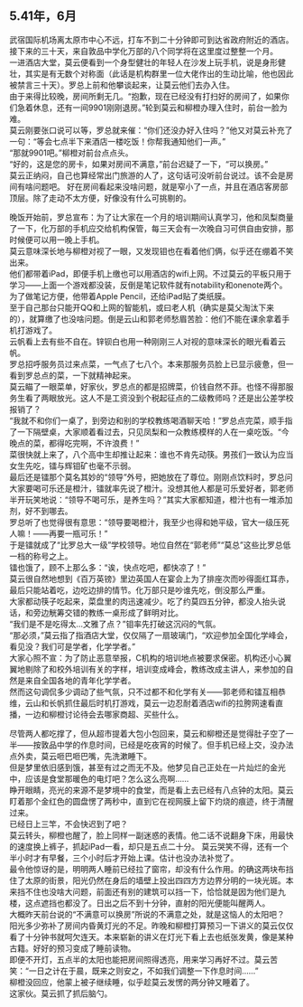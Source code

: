 ## **5.41年，6月**  
  武宿国际机场离太原市中心不远，打车不到二十分钟即可到达省政府附近的酒店。  
  接下来的三十天，来自敦品中学化万部的八个同学将在这里度过整整一个月。  
  一进酒店大堂，莫云便看到一个身型健壮的年轻人在沙发上玩手机，说是身形健壮，其实是有无数个对称面（此话是机构群里一位大佬作出的生动比喻，他也因此被禁言三十天）。罗总上前和他攀谈起来，让莫云他们去办入住。  
  由于来得比较晚，房间所剩无几。“抱歉，现在已经没有打扫好的房间了，如果你们急着休息，还有一间9901刚刚退房。”轮到莫云和柳橙办理入住时，前台一脸为难。  
  莫云刚要张口说可以等，罗总就来催：“你们还没办好入住吗？”他又对莫云补充了一句：“等会七点半下来酒店一楼吃饭！你帮我通知他们一声。”  
  “那就9901吧。”柳橙对前台点点头。  
  “好的，这是您的房卡，如果对房间不满意，”前台迟疑了一下，“可以换房。”  
  莫云正纳闷，自己也算经常出门旅游的人了，这句话可没听前台说过。该不会是房间有啥问题吧。 
  好在房间看起来没啥问题，就是窄小了一点，并且在酒店客房部顶层。除了走动不太方便，好像没有什么可挑剔的。  
  
  晚饭开始前，罗总宣布：为了让大家在一个月的培训期间认真学习，他和凤梨商量了一下，化万部的手机应交给机构保管，每三天会有一次晚自习可供自由安排，那时候便可以用一晚上手机。  
  莫云意味深长地与柳橙对视了一眼，又发现钼也在看着他们俩，似乎还在绷着不笑出来。  
  他们都带着iPad，即便手机上缴也可以用酒店的wifi上网。不过莫云的平板只用于学习——上面一个游戏都没装，反倒是笔记软件就有notability和onenote两个。为了做笔记方便，他带着Apple Pencil，还给iPad贴了类纸膜。  
  至于自己那台只能开QQ和上网的智能机，或曰老人机（确实是莫父淘汰下来的），就算缴了也没啥问题。倒是云山和郭老师愁眉苦脸：他们不能在课余拿着手机打游戏了。  
  云帆看上去有些不自在。锌钡白也用一种刚刚三人对视的意味深长的眼光看着云帆。  
  罗总招呼服务员过来点菜，一气点了七八个。本来那服务员脸上已显示疲惫，但一看到罗总点的菜，一下就精神起来。  
  莫云瞄了一眼菜单，好家伙，罗总点的都是招牌菜，价钱自然不菲。也怪不得那服务生看了两眼放光。这人不是工资没到个税起征点的二级教师吗？还是出公差学校报销了？  
  “我就不和你们一桌了，到旁边和别的学校教练喝酒聊天哈！”罗总点完菜，顺手指了一下隔壁桌，大家顺着看过去，只见凤梨和一众教练模样的人在一桌吃饭。“今晚点的菜，都得吃完啊，不许浪费！”  
  菜很快就上来了，八个高中生却推让起来：谁也不肯先动筷。男孩们一致认为应当女生先吃，镭与辉钼矿也毫不示弱。  
  最后还是镭那个莫名其妙的“领导”外号，把她放在了尊位。刚刚点饮料时，罗总问大家要喝可乐还是橙汁，镭就率先说了橙汁。没想其他人都是可乐爱好者，郭老师半开玩笑地说：“领导不喝可乐，是养生吗？”其实大家都知道，橙汁也有一堆添加剂，好不到哪去。  
  罗总听了也觉得很有意思：“领导要喝橙汁，我至少也得和她平级，官大一级压死人嘛！——再要一瓶可乐！”  
  于是镭就成了“比罗总大一级”学校领导。地位自然在“郭老师”“莫总”这些比罗总低一档的称号之上。  
  镭也饿了，顾不上那么多：“诶，快点吃吧，都快凉了！”  
  莫云很自然地想到《百万英镑》里边英国人在宴会上为了排座次而吵得面红耳赤，最后只能站着吃，边吃边排的情节。化万部只是吵谁先吃，倒没那么严重。  
  大家都动筷子吃起来，菜盘里的肉迅速减少。吃了约莫四五分钟，都没人抬头说话，和旁边觥筹交错的教练一桌形成了鲜明对比。  
  “我们是不是吃得太…文雅了点？”钼率先打破这沉闷的气氛。  
  “那必须，”莫云指了指酒店大堂，仅仅隔了一扇玻璃门，“欢迎参加全国化学峰会，看见没？我们可是学者，化学学者。”  
  大家心照不宣：为了防止恶意举报，C机构的培训地点被要求保密。机构还小心翼翼地剔除了和校外培训有关的字样，培训变成峰会，教练改成主讲人，来参加的自然是来自全国各地的青年化学学者。  
  然而这句调侃多少调动了些气氛，只不过都不和化学有关——郭老师和镭互相恭维，云山和长帆抓住最后时机打游戏，莫云一边忍耐着酒店wifi的拉胯网速看直播，一边和柳橙讨论待会去哪家商超、买些什么。  
  
  尽管两人都吃撑了，但从超市提着大包小包回来，莫云和柳橙还是觉得肚子空了一半——按敦品中学的作息时间，已经是吃夜宵的时候了。但手机已经上交，没办法点外卖，莫云咂巴咂巴嘴，先洗漱睡下。  
  但是梦里依旧感到饿，甚至有过之而无不及。他梦见自己正处在一片灿烂的金光中，应该是食堂那暖色的电灯吧？怎么这么亮啊……  
  睁开眼睛，亮光的来源不是梦境中的食堂，而是看上去已经有八点钟的太阳。莫云盯着那个金红色的圆盘愣了两秒中，直到它在视网膜上留下灼烧的痕迹，终于清醒过来。  
  已经日上三竿，不会快迟到了吧？  
  莫云转头，柳橙也醒了，脸上同样一副迷惑的表情。他二话不说翻身下床，用最快的速度换上裤子，抓起iPad一看，却只是五点二十分。
  莫云哭笑不得，还有一个半小时才有早餐，三个小时后才开始上课。估计也没办法补觉了。  
  最令他惊讶的是，明明两人睡前已经拉了窗帘，却没有什么作用。的确这两块布挡住了太原的街景，阳光仍然在身后的墙壁上投出四四方方边界分明的一块光斑。本来挡不住也没啥大问题，前面还有别的建筑可以挡一下，恰恰就是因为他们是九楼，这点遮挡也都没了。日出之后不到十分钟，直射的阳光便能叫醒两人。  
  大概昨天前台说的“不满意可以换房”所说的不满意之处，就是这恼人的太阳吧？  
  阳光多少弥补了房间内昏黄灯光的不足。昨晚和柳橙打算预习一下讲义的莫云仅仅看了十分钟书就呵欠连天。本来崭新的讲义在灯光下看上去也纸张发黄，像是某种古籍。好好的预习变成了睡前读物。  
  即便不开灯，五点半的太阳也能把房间照得透亮，用来学习再好不过。莫云苦笑：“一日之计在于晨，既来之则安之，不如我们调整一下作息时间……”  
  柳橙没回应，他蒙上被子继续睡，似乎趁莫云发愣的两分钟又睡着了。  
  这家伙。莫云抓了抓后脑勺。  

